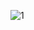 <!-- ![1](https://cdn9-banquan.ituchong.com/weili/smh/1055563280598827268.webp) -->
<!-- ![1](https://img9.doubanio.com/view/photo/l/public/p2828679846.webp) -->
![1](https://img9.doubanio.com/view/photo/l/public/p2718427645.webp)

<!-- ### Hi there, I'm Cherry! 👋  --
<!-- [![Cherry's github stats](https://github-readme-stats.vercel.app/api?username=zrtch&theme=vue&show_icons=true)](https://github.com/anuraghazra/github-readme-stats) -->


<!-- **zrtch/zrtch** is a ✨ _special_ ✨ repository because its `README.md` (this file) appears on your GitHub profile. -->

<!-- Here are some ideas to get you started:

- 🔭 I’m currently working on ...
- 🌱 I’m currently learning ...
- 👯 I’m looking to collaborate on ...
- 🤔 I’m looking for help with ...
- 💬 Ask me about ...
- 📫 How to reach me: ...
- 😄 Pronouns: ...
- ⚡ Fun fact: ...
 -->
